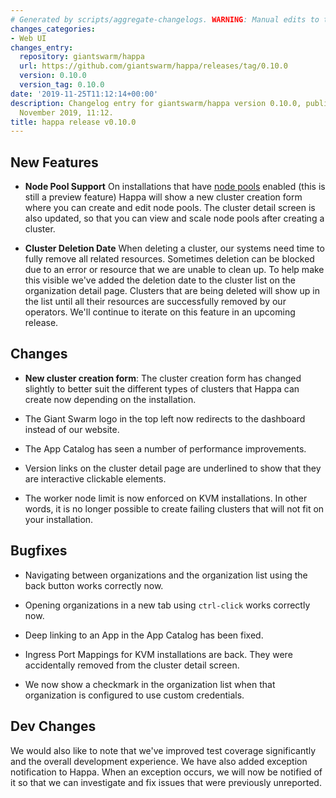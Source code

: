 ```yaml
---
# Generated by scripts/aggregate-changelogs. WARNING: Manual edits to this files will be overwritten.
changes_categories:
- Web UI
changes_entry:
  repository: giantswarm/happa
  url: https://github.com/giantswarm/happa/releases/tag/0.10.0
  version: 0.10.0
  version_tag: 0.10.0
date: '2019-11-25T11:12:14+00:00'
description: Changelog entry for giantswarm/happa version 0.10.0, published on 25
  November 2019, 11:12.
title: happa release v0.10.0
---
```


## New Features
- **Node Pool Support**
  On installations that have [node pools](https://docs.giantswarm.io/basics/nodepools/) enabled (this is still a preview feature)
  Happa will show a new cluster creation form where you can create and edit node pools.
  The cluster detail screen is also updated, so that you can view and scale node pools 
  after creating a cluster.

- **Cluster Deletion Date**
  When deleting a cluster, our systems need time to fully remove all related resources. 
  Sometimes deletion can be blocked due to an error or resource that we 
  are unable to clean up.
  To help make this visible we've added the deletion date to the cluster list 
  on the organization detail page. Clusters that are being deleted will show up
  in the list until all their resources are successfully removed by our operators.
  We'll continue to iterate on this feature in an upcoming release.

## Changes
- **New cluster creation form**: The cluster creation form has changed slightly
  to better suit the different types of clusters that Happa can create now depending
  on the installation.

- The Giant Swarm logo in the top left now redirects to the dashboard instead of
  our website.

- The App Catalog has seen a number of performance improvements.

- Version links on the cluster detail page are underlined to show that they
  are interactive clickable elements.

- The worker node limit is now enforced on KVM installations. In other words,
  it is no longer possible to create failing clusters that will not fit on your 
  installation.

## Bugfixes
- Navigating between organizations and the organization list using the back button 
  works correctly now.

- Opening organizations in a new tab using `ctrl-click` works correctly now.

- Deep linking to an App in the App Catalog has been fixed.

- Ingress Port Mappings for KVM installations are back. 
  They were accidentally removed from the cluster detail screen.

- We now show a checkmark in the organization list when that organization is configured to use custom credentials.

## Dev Changes

We would also like to note that we've improved test coverage significantly and the overall development experience. We have also added exception notification to Happa. When an exception occurs, we will now be notified of it so that we can investigate and fix issues that were previously unreported.
